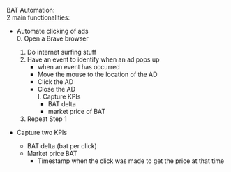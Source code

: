 BAT Automation:  
2 main functionalities:  
- Automate clicking of ads  
	0. Open a Brave browser  
	1. Do internet surfing stuff  
	2. Have an event to identify when an ad pops up  
		- when an event has occurred
		- Move the mouse to the location of the AD
		- Click the AD
		- Close the AD  
		I. Capture KPIs  
			- BAT delta
			- market price of BAT
	3. Repeat Step 1  

- Capture two KPIs  
    - BAT delta (bat per click)
    - Market price BAT
        - Timestamp when the click was made to get the price at that time
